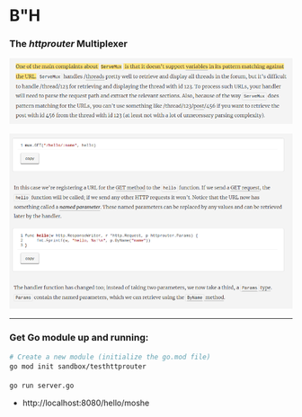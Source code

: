 # B"H

### The ***httprouter*** Multiplexer

![](img/1.png)

![](img/2.png)

---

### Get Go module up and running:


```sh
# Create a new module (initialize the go.mod file) 
go mod init sandbox/testhttprouter

go run server.go
```

- http://localhost:8080/hello/moshe
